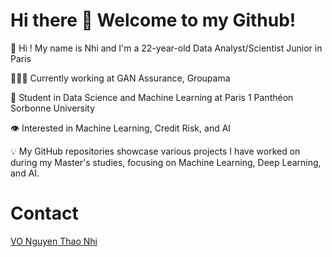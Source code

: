 # Hi there 👋 Welcome to my Github!
🙋 Hi ! My name is Nhi and I'm a 22-year-old Data Analyst/Scientist Junior in Paris

👨🏻‍💻 Currently working at GAN Assurance, Groupama

📓 Student in Data Science and Machine Learning at Paris 1 Panthéon Sorbonne University

👁️ Interested in Machine Learning, Credit Risk, and AI

💡 My GitHub repositories showcase various projects I have worked on during my Master's studies, focusing on Machine Learning, Deep Learning, and AI.

# Contact
[VO Nguyen Thao Nhi](https://www.linkedin.com/in/nguyen-thao-nhi-vo/)
